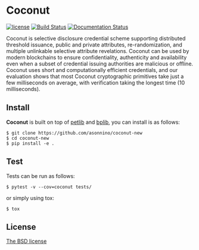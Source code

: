 # Coconut

[![license](https://img.shields.io/badge/license-BSD-brightgreen.svg)](https://github.com/asonnino/coconut/blob/master/LICENSE) 
[![Build Status](https://travis-ci.org/asonnino/coconut.svg?branch=master)](https://travis-ci.org/asonnino/coconut)
[![Documentation Status](https://readthedocs.org/projects/coconut-lib/badge/?version=latest)](http://coconut-lib.readthedocs.io/en/latest/?badge=latest)

Coconut is selective disclosure credential scheme supporting distributed threshold issuance, public and private attributes, re-randomization, and multiple unlinkable selective attribute revelations. Coconut can be used by modern blockchains to ensure confidentiality, authenticity and availability even when a subset of credential issuing authorities are malicious or offline. Coconut uses short and computationally efficient credentials, and our evaluation shows that most Coconut cryptographic primitives take just a few milliseconds on average, with verification taking the longest time (10 milliseconds).

## Install
**Coconut** is built on top of [petlib](https://github.com/gdanezis/petlib) and [bplib](https://github.com/gdanezis/bplib), you can install is as follows:
```
$ git clone https://github.com/asonnino/coconut-new
$ cd coconut-new
$ pip install -e .
```

## Test
Tests can be run as follows:
```
$ pytest -v --cov=coconut tests/
```
or simply using tox:
```
$ tox
```

## License
[The BSD license](https://opensource.org/licenses/BSD-3-Clause)
